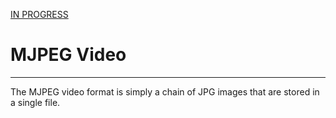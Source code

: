 [IN PROGRESS](error.md) 
# MJPEG Video
---
The MJPEG video format is simply a chain of JPG images that are stored in a single file. 